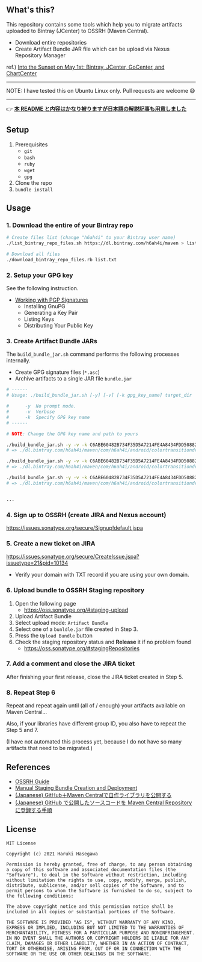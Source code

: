 ## What's this?

This repository contains some tools which help you to migrate artifacts uploaded to Bintray (JCenter) to OSSRH (Maven Central).

- Download entire repositories
- Create Artifact Bundle JAR file which can be upload via Nexus Repository Manager

ref.) [Into the Sunset on May 1st: Bintray, JCenter, GoCenter, and ChartCenter](https://jfrog.com/blog/into-the-sunset-bintray-jcenter-gocenter-and-chartcenter/)


---

NOTE: I have tested this on Ubuntu Linux only. Pull requests are welcome :sweat_smile:

---

:point_right: [**本 README と内容はかなり被りますが日本語の解説記事も用意しました**](https://zenn.dev/h6ah4i/articles/57f82f6dea29e5)

## Setup

1. Prerequisites
     - `git`
     - `bash`
     - `ruby`
     - `wget`
     - `gpg`
2. Clone the repo
3. `bundle install`

## Usage

### 1. Download the entire of your Bintray repo

```bash
# Create files list (change "h6ah4i" to your Bintray user name)
./list_bintray_repo_files.sh https://dl.bintray.com/h6ah4i/maven > list.txt

# Download all files
./download_bintray_repo_files.rb list.txt
```

### 2. Setup your GPG key
See the following instruction.

- [Working with PGP Signatures](https://central.sonatype.org/pages/working-with-pgp-signatures.html)
  - Installing GnuPG
  - Generating a Key Pair
  - Listing Keys
  - Distributing Your Public Key

### 3. Create Artifact Bundle JARs

The `build_bundle_jar.sh` command performs the following processes internally.

- Create GPG signature files (`*.asc`)
- Archive artifacts to a single JAR file `bundle.jar`

```bash
# ------
# Usage: ./build_bundle_jar.sh [-y] [-v] [-k gpg_key_name] target_dir

#      -y  No prompt mode.
#      -v  Verbose
#      -k  Specify GPG key name
# ------

# NOTE: Change the GPG key name and path to yours

./build_bundle_jar.sh -y -v -k C6ABE60482B734F35D5A7214FE4A8434FDD50882 ./dl.bintray.com/h6ah4i/maven/com/h6ah4i/android/colortransitiondrawable/colortransitiondrawable/0.5.0
# => ./dl.bintray.com/h6ah4i/maven/com/h6ah4i/android/colortransitiondrawable/colortransitiondrawable/0.5.0/bundle.jar

./build_bundle_jar.sh -y -v -k C6ABE60482B734F35D5A7214FE4A8434FDD50882 ./dl.bintray.com/h6ah4i/maven/com/h6ah4i/android/colortransitiondrawable/colortransitiondrawable/0.5.1
# => ./dl.bintray.com/h6ah4i/maven/com/h6ah4i/android/colortransitiondrawable/colortransitiondrawable/0.5.1/bundle.jar

./build_bundle_jar.sh -y -v -k C6ABE60482B734F35D5A7214FE4A8434FDD50882 ./dl.bintray.com/h6ah4i/maven/com/h6ah4i/android/colortransitiondrawable/colortransitiondrawable/0.5.2
# => ./dl.bintray.com/h6ah4i/maven/com/h6ah4i/android/colortransitiondrawable/colortransitiondrawable/0.5.2/bundle.jar


...
```


### 4. Sign up to OSSRH (create JIRA and Nexus account)

https://issues.sonatype.org/secure/Signup!default.jspa

### 5. Create a new ticket on JIRA

https://issues.sonatype.org/secure/CreateIssue.jspa?issuetype=21&pid=10134

- Verify your domain with TXT record if you are using your own domain.

### 6. Upload bundle to OSSRH Staging repository

1. Open the following page
    - https://oss.sonatype.org/#staging-upload
2. Upload Artifact Bundle
  1. Select upload mode: `Artifact Bundle`
  2. Select one of a `bunldle.jar` file created in Step 3.
  3. Press the `Upload Bundle` button
3. Check the staging repository status and **Release** it if no problem found
    - https://oss.sonatype.org/#stagingRepositories

### 7. Add a comment and close the JIRA ticket

After finishing your first release, close the JIRA ticket created in Step 5.

### 8. Repeat Step 6

Repeat and repeat again until (all of / enough) your artifacts available on Maven Central...

Also, if your libraries have different group ID, you also have to repeat the Step 5 and 7.

(I have not automated this process yet, because I do not have so many artifacts that need to be migrated.)


## References

- [OSSRH Guide](https://central.sonatype.org/pages/ossrh-guide.html)
- [Manual Staging Bundle Creation and Deployment](https://central.sonatype.org/pages/manual-staging-bundle-creation-and-deployment.html)
- [(Japanese) GitHub＋Maven Centralで自作ライブラリを公開する](https://qiita.com/yoshikawaa/items/a7a7c1d927f6e7e75320)
- [(Japanese) GitHub で公開したソースコードを Maven Central Repository に登録する手順](https://blog.tagbangers.co.jp/2015/02/27/to-register-the-source-code-that-was-published-in-github-to-maven-central-repository)


## License

```
MIT License

Copyright (c) 2021 Haruki Hasegawa

Permission is hereby granted, free of charge, to any person obtaining a copy of this software and associated documentation files (the "Software"), to deal in the Software without restriction, including without limitation the rights to use, copy, modify, merge, publish, distribute, sublicense, and/or sell copies of the Software, and to permit persons to whom the Software is furnished to do so, subject to the following conditions:

The above copyright notice and this permission notice shall be included in all copies or substantial portions of the Software.

THE SOFTWARE IS PROVIDED "AS IS", WITHOUT WARRANTY OF ANY KIND, EXPRESS OR IMPLIED, INCLUDING BUT NOT LIMITED TO THE WARRANTIES OF MERCHANTABILITY, FITNESS FOR A PARTICULAR PURPOSE AND NONINFRINGEMENT. IN NO EVENT SHALL THE AUTHORS OR COPYRIGHT HOLDERS BE LIABLE FOR ANY CLAIM, DAMAGES OR OTHER LIABILITY, WHETHER IN AN ACTION OF CONTRACT, TORT OR OTHERWISE, ARISING FROM, OUT OF OR IN CONNECTION WITH THE SOFTWARE OR THE USE OR OTHER DEALINGS IN THE SOFTWARE.
```
